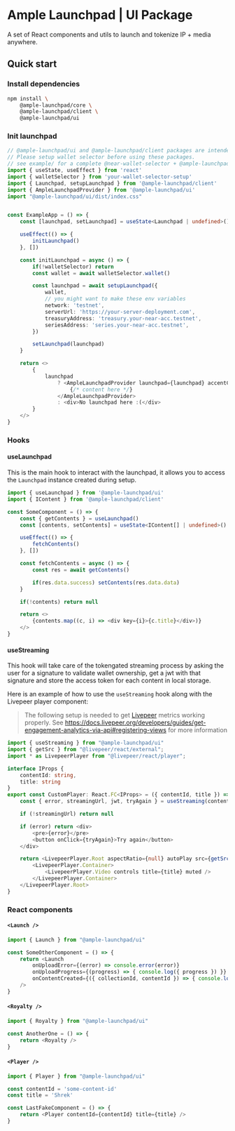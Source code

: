 # Ample Launchpad | UI Package
A set of React components and utils to launch and tokenize IP + media anywhere.

## Quick start
### Install dependencies
```sh 
npm install \
    @ample-launchpad/core \
    @ample-launchpad/client \
    @ample-launchpad/ui
```

### Init launchpad 
```typescript 
// @ample-launchpad/ui and @ample-launchpad/client packages are intended to be used in tandem with @near-wallet-selector.
// Please setup wallet selector before using these packages.
// see example/ for a complete @near-wallet-selector + @ample-launchpad integration
import { useState, useEffect } from 'react'
import { walletSelector } from 'your-wallet-selector-setup'
import { Launchpad, setupLaunchpad } from '@ample-launchpad/client'
import { AmpleLaunchpadProvider } from '@ample-launchpad/ui'
import "@ample-launchpad/ui/dist/index.css"


const ExampleApp = () => {
    const [launchpad, setLaunchpad] = useState<Launchpad | undefined>()

    useEffect(() => {
        initLaunchpad()
    }, [])

    const initLaunchpad = async () => {
        if(!walletSelector) return
        const wallet = await walletSelector.wallet()

        const launchpad = await setupLaunchpad({
            wallet,
            // you might want to make these env variables
            network: 'testnet',
            serverUrl: 'https://your-server-deployment.com',
            treasuryAddress: 'treasury.your-near-acc.testnet',
            seriesAddress: 'series.your-near-acc.testnet',
        })

        setLaunchpad(launchpad)
    }

    return <>
        {
            launchpad 
                ? <AmpleLaunchpadProvider launchpad={launchpad} accentColor='purple'> 
                    {/* content here */}
                </AmpleLaunchpadProvider>
                : <div>No launchpad here :(</div>
        }
    </>
}
```

### Hooks
#### useLaunchpad
This is the main hook to interact with the launchpad, it allows you to access the `Launchpad` instance created during setup.
```typescript
import { useLaunchpad } from '@ample-launchpad/ui'
import { IContent } from '@ample-launchpad/client'

const SomeComponent = () => {
    const { getContents } = useLaunchpad()
    const [contents, setContents] = useState<IContent[] | undefined>()

    useEffect(() => {
        fetchContents()
    }, [])

    const fetchContents = async () => {
        const res = await getContents()

        if(res.data.success) setContents(res.data.data)
    }

    if(!contents) return null

    return <>
        {contents.map((c, i) => <div key={i}>{c.title}</div>)}
    </>
}
```

#### useStreaming
This hook will take care of the tokengated streaming process by asking the user for a signature to validate wallet ownership, get a jwt with that signature and store the access token for each content in local storage.

Here is an example of how to use the `useStreaming` hook along with the Livepeer player component:
> The following setup is needed to get [Livepeer](https://livepeer.org) metrics working properly. See https://docs.livepeer.org/developers/guides/get-engagement-analytics-via-api#registering-views for more information
```typescript
import { useStreaming } from "@ample-launchpad/ui"
import { getSrc } from "@livepeer/react/external";
import * as LivepeerPlayer from "@livepeer/react/player";

interface IProps {
	contentId: string,
	title: string
}
export const CustomPlayer: React.FC<IProps> = ({ contentId, title }) => {
	const { error, streamingUrl, jwt, tryAgain } = useStreaming(contentId)

	if (!streamingUrl) return null

	if (error) return <div>
		<pre>{error}</pre>
		<button onClick={tryAgain}>Try again</button>
	</div>

	return <LivepeerPlayer.Root aspectRatio={null} autoPlay src={getSrc(streamingUrl)} jwt={jwt}>
		<LivepeerPlayer.Container>
			<LivepeerPlayer.Video controls title={title} muted />
		</LivepeerPlayer.Container>
	</LivepeerPlayer.Root>
}

```

### React components
#### `<Launch />`
```typescript 
import { Launch } from "@ample-launchpad/ui"

const SomeOtherComponent = () => {
	return <Launch
        onUploadError={(error) => console.error(error)}
		onUploadProgress={(progress) => { console.log({ progress }) }}
		onContentCreated={({ collectionId, contentId }) => { console.log({ collectionId, contentId }) }}
	/>
}
```

#### `<Royalty />`
```typescript
import { Royalty } from "@ample-launchpad/ui"

const AnotherOne = () => {
    return <Royalty />
}
```

#### `<Player />`
```typescript 
import { Player } from "@ample-launchpad/ui"

const contentId = 'some-content-id'
const title = 'Shrek'

const LastFakeComponent = () => {
    return <Player contentId={contentId} title={title} />
}
```
